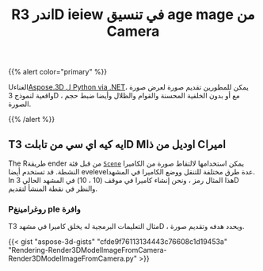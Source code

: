 ﻿---
title: Rاندر 3D ieiew في تنسيق age mage من Camera
type: docs
weight: 50
url: /ar/python-net/render-3d-view-in-image-format-from-camera/
description: Using Aspose.3D لـ Python via .NET ، يمكن للمطورين تقديم صورة لعرض صورة واقعية لنموذج 3D ، مع أو بدون الخلفية المحسنة والقوام والظلال وأيضا ضبط حجم الصورة.
---
{{% alert color="primary" %}}

Uالغناء[Aspose.3D ل Python via .NET](https://products.aspose.com/3d/python-net/)، يمكن للمطورين تقديم صورة لعرض صورة واقعية لنموذج 3D ، مع أو بدون الخلفية المحسنة والقوام والظلال وأيضا ضبط حجم الصورة.

{{% /alert %}}
## **Tايه كيه اي سي من تابلت 3D Mاوديل من ذا Cاميرا**
The Rطريقة ender من قبل فئة [`Scene`](https://reference.aspose.com/3d/net/aspose.threed/scene) يمكن استخدامها لالتقاط صورة من الكاميرا النشطة. قد تستخدم أيضا evelevelعدة طرق مختلفة للتنقل ووضع الكاميرا في المشهد. In هذا المثال رمز ، ونحن إنشاء كاميرا في موقف (10 ، 10) في المشهد الحالي 3D والنظر في نقطة المنشأ لتقديم.
### **Pروغرامينغ ple وافرة**
Tمثال التعليمات البرمجية له يخلق كاميرا في مشهد 3D ، ويحدد هدفه وتقديم صورة.

{{< gist "aspose-3d-gists" "cfde9f76113134443c76608c1d19453a" "Rendering-Render3DModelImageFromCamera-Render3DModelImageFromCamera.py" >}}
